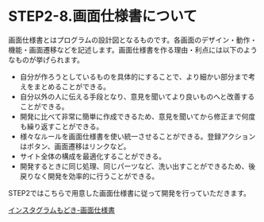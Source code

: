 # STEP2-8.画面仕様書について

画面仕様書とはプログラムの設計図となるものです。各画面のデザイン・動作・機能・画面遷移などを記述します。画面仕様書を作る理由・利点には以下のようなものが挙げられます。

* 自分が作ろうとしているものを具体的にすることで、より細かい部分まで考えをまとめることができる。
* 自分以外の人に伝える手段となり、意見を聞いてより良いものへと改善することができる。
* 開発に比べて非常に簡単に作成できるため、意見を聞いてから修正まで何度も繰り返すことができる。
* 様々なルールを画面仕様書を使い統一させることができる。登録アクションはボタン、画面遷移はリンクなど。
* サイト全体の構成を最適化することができる。
* 開発するときに同じ処理、同じパーツなど、洗い出すことができるため、後戻りなく開発を効率的に行うことができる。

STEP2ではこちらで用意した画面仕様書に従って開発を行っていただきます。

[インスタグラムもどき-画面仕様書](insta_document.md)
